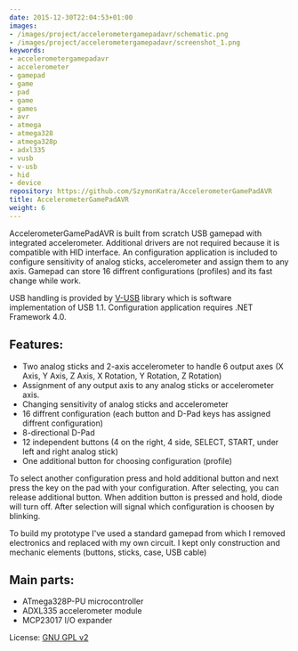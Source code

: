 ```yaml
---
date: 2015-12-30T22:04:53+01:00
images:
- /images/project/accelerometergamepadavr/schematic.png
- /images/project/accelerometergamepadavr/screenshot_1.png
keywords:
- accelerometergamepadavr
- accelerometer
- gamepad
- game
- pad
- game
- games
- avr
- atmega
- atmega328
- atmega328p
- adxl335
- vusb
- v-usb
- hid
- device
repository: https://github.com/SzymonKatra/AccelerometerGamePadAVR
title: AccelerometerGamePadAVR
weight: 6
---
```

AccelerometerGamePadAVR is built from scratch USB gamepad with integrated accelerometer.
Additional drivers are not required because it is compatible with HID interface.
An configuration application is included to configure sensitivity of analog sticks, accelerometer and assign them to any axis.
Gamepad can store 16 diffrent configurations (profiles) and its fast change while work.

USB handling is provided by [V-USB](https://www.obdev.at/products/vusb/index.html) library which is software implementation of USB 1.1.
Configuration application requires .NET Framework 4.0.

## Features:

- Two analog sticks and 2-axis accelerometer to handle 6 output axes (X Axis, Y Axis, Z Axis, X Rotation, Y Rotation, Z Rotation)
- Assignment of any output axis to any analog sticks or accelerometer axis.
- Changing sensitivity of analog sticks and accelerometer
- 16 diffrent configuration (each button and D-Pad keys has assigned diffrent configuration)
- 8-directional D-Pad
- 12 independent buttons (4 on the right, 4 side, SELECT, START, under left and right analog stick)
- One additional button for choosing configuration (profile)

To select another configuration press and hold additional button and next press the key on the pad with your configuration. After selecting, you can release additional button.
When addition button is pressed and hold, diode will turn off. After selection will signal which configuration is choosen by blinking.

To build my prototype I've used a standard gamepad from which I removed electronics and replaced with my own circuit.
I kept only construction and mechanic elements (buttons, sticks, case, USB cable)

## Main parts:

- ATmega328P-PU microcontroller
- ADXL335 accelerometer module
- MCP23017 I/O expander

License: [GNU GPL v2](https://github.com/SzymonKatra/AccelerometerGamePadAVR/blob/master/License.txt)
